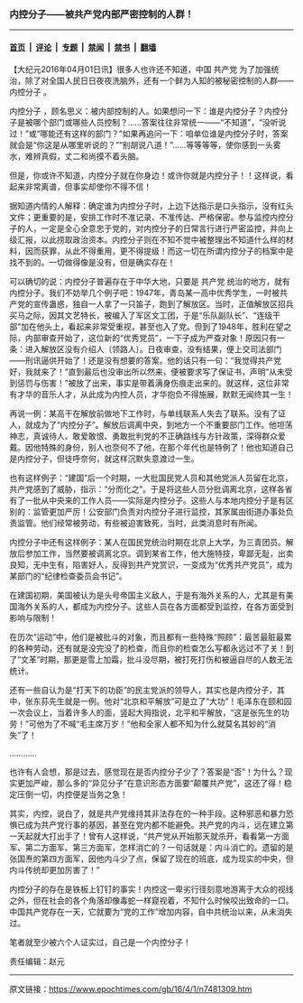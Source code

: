 ### 内控分子——被共产党内部严密控制的人群！

---

#### [首页](../../../..?n7481309) &nbsp;|&nbsp; [评论](../../../../../epoch-comment?n7481309) &nbsp;|&nbsp; [专题](../../../../../epoch-special?n7481309) &nbsp;|&nbsp; [禁闻](../../../../../epoch-news?n7481309) &nbsp;|&nbsp; [禁书](../../../../../books?n7481309) &nbsp;|&nbsp; [翻墙](https://github.com/gfw-breaker/nogfw/blob/master/README.md?n7481309)


<div class="post_content" id="artbody" itemprop="articleBody">
 <!-- article content begin -->
 <p>
  【大纪元2016年04月01日讯】很多人也许还不知道，中国
  <ok href="https://www.epochtimes.com/gb/tag/%E5%85%B1%E4%BA%A7%E5%85%9A.html">
   共产党
  </ok>
  为了加强统治，除了对全国人民日日夜夜洗脑外，还有一个鲜为人知的被秘密控制的人群——
  <ok href="https://www.epochtimes.com/gb/tag/%E5%86%85%E6%8E%A7%E5%88%86%E5%AD%90.html">
   内控分子
  </ok>
  。
 </p>
 <p>
  <ok href="https://www.epochtimes.com/gb/tag/%E5%86%85%E6%8E%A7%E5%88%86%E5%AD%90.html">
   内控分子
  </ok>
  ，顾名思义：被内部控制的人。如果想问一下：谁是内控分子？内控分子是被哪个部门或哪些人员控制？……答案往往非常统一——“不知道”，“没听说过！”或“哪能还有这样的部门？”如果再追问一下：咱单位谁是内控分子时，答案就会是“你这是从哪里听说的？”“别胡说八道！”……等等等等，使你感到一头雾水，难辨真假，丈二和尚摸不着头脑。
 </p>
 <p>
  但是，你或许不知道，内控分子就在你身边！或许你就是内控分子！！这样说，看起来非常离谱，但事实却使你不得不信！
 </p>
 <p>
  据知道内情的人解释：确定谁为内控分子时，上边下达指示是口头指示，没有红头文件；更重要的是，安排工作时不准记录、不准传达、严格保密。参与监控内控分子的人，一定是全心全意忠于党的，对内控分子的日常言行进行严密监控，并向上级汇报，以此捞取政治资本。内控分子则在不知不觉中被整理出不知道什么样的材料，因而获罪，从此不得重用，更不得提级！而这一切在所谓内控分子的档案中是找不到的。一切做得像是没有，但是确实存在！
 </p>
 <p>
  可以确切的说：内控分子普遍存在于中华大地，只要是
  <ok href="https://www.epochtimes.com/gb/tag/%E5%85%B1%E4%BA%A7%E5%85%9A.html">
   共产党
  </ok>
  统治的地方，就有内控分子。我们不妨举几个例子吧：1947年，青岛某一高中优秀学生，一时被共产党的宣传蛊惑，独自一人拿了一只笛子，跑到了解放区。当时，正值解放区招兵买马之际，因其文艺特长，被编入了军区文工团，于是“乐队副队长”、“连级干部”加在他头上，看起来非常受重视，甚至也入了党。但到了1948年，胜利在望之际，内部审查开始了，这位新的“优秀党员”，一下子成为严查对象！原因只有一条：进入解放区没有介绍人〔领路人〕。日夜审查，没有结果，便上交司法部门——刑讯逼供开始了！还是没有想要的答案。他的话只有一句：“我觉得共产党好，我就来了！”直到最后也没审出所以然来，便被要求写了保证书，声明“从未受到惩罚与伤害！”被放了出来，事实是带着满身伤痕走出来的。就这样，这位非常有才华的音乐人才，从此成为内控人员，才华抱负不得施展，默默无闻终其一生！
 </p>
 <p>
  再说一例：某高干在解放前做地下工作时，与单线联系人失去了联系。没有了证人，就成为了“内控分子”。解放后调离中央，到地方一个不重要部门工作。他坦荡神志，真诚待人、敢爱敢恨、勇敢批判党的不正确路线与方针政策，深得群众爱戴。因他特殊的身份，别人也奈何不了他，在那个年代也是特例了！他也知道自己是内控分子，但徒呼奈何，就这样沉默失意渡过一生。
 </p>
 <p>
  也有这样例子：“建国”后一个时期，一大批国民党人员和其他党派人员留在北京，共产党感到了威胁，指示：“分而化之”。于是将这些人员分批调离北京，这样各省有了一批从中央来的工作人员——实际是内控分子。这些人与本地内控分子是有区别的：监管更加严厉！公安部门负责对内控分子进行监控，其家属由街道办事处负责监管。他们经常被劳动，有些被迫害致死，当时，此类消息时有所闻。
 </p>
 <p>
  内控分子中还有这样例子：某人在国民党统治时期在北京上大学，为三青团员。解放后参加工作，当然要被调离北京。调到某省工作，他大施特技，卑鄙无耻，出卖良知，无中生有，陷害好人，反得到共产党赏识，一变成为“优秀共产党员”，成为某部门的“纪律检查委员会书记”。
 </p>
 <p>
  在建国初期，美国被认为是头号帝国主义敌人，于是有海外关系的人，尤其是有美国海外关系的人，都成为内控分子。这些人员在各方面都受到监控，在各方面受到影响与限制！
 </p>
 <p>
  在历次“运动”中，他们是被批斗的对象，而且都有一些特殊“照顾”：最苦最脏最累的各种劳动，还有就是没完没了的检查，而且你的检查怎么写都永远过不了关！到了“文革”时期，那更是雪上加霜，批斗没尽期，被打死打伤和被逼自尽的人数无法统计。
 </p>
 <p>
  还有一些自认为是“打天下的功臣”的民主党派的领导人，其实也是内控分子，其中，张东荪先生就是一例。他对“北京和平解放”可是立了“大功”！毛泽东在颐和园一次会议上，当着许多人的面，竖起大拇指说，北平和平解放，“这是张先生的功劳！”可他为了不喊“毛主席万岁！”他和全家人都不知为什么就莫名其妙的“消失”了！
 </p>
 <p>
  …………
 </p>
 <p>
  也许有人会想，那是过去，感觉现在是否内控分子少了？答案是“否”！为什么？现实更加严峻，那么多的“异见分子”在意识形态方面要“颠覆共产党”，这还了得！稳定压倒一切，内控便是当务之急！
 </p>
 <p>
  其实，内控，说白了，就是共产党维持其非法存在的一种手段。这种邪恶和暴力恐惧已成为共产党行事的基因，甚至在党内都不能避免。共产党的内斗，远在建立第一天起就大打出手了！曾有人这样说，“共产党从开始那天就杀开，看看第一方面军、第二方面军、第三方面军，怎样消亡的？一句话就是：内斗消亡的。遗留的是张国焘的第四方面军，因他内斗少了点，保留了现在的班底，成为现实的中央，但内斗传统却更加厉害了！”
 </p>
 <p>
  内控分子的存在是铁板上钉钉的事实！内控这一卑劣行径刻意地游离于大众的视线之外，但在社会的各个角落却像毒蛇一样窥视着，不知什么时候咬出致命的一口。中国共产党存在一天，它就要为“党的工作”增加内容，自中共统治以来，从未消失过。
 </p>
 <p>
  笔者就至少被六个人证实过，自己是一个内控分子！
 </p>
 <p>
  责任编辑：赵元
 </p>
 <!-- article content end -->
 <div id="below_article_ad">
 </div>
</div>


---

原文链接：https://www.epochtimes.com/gb/16/4/1/n7481309.htm